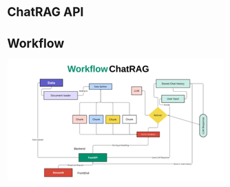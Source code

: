 # ChatRAG API

# Workflow
![ChatRAG-API](https://raw.githubusercontent.com/iguptashubham/ChatRAG-API/refs/heads/main/workflow/chatrag-workflow.png)
